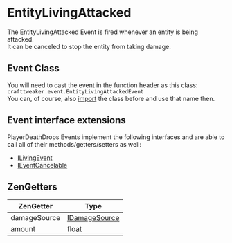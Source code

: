 # EntityLivingAttacked

The EntityLivingAttacked Event is fired whenever an entity is being attacked.  
It can be canceled to stop the entity from taking damage.

## Event Class
You will need to cast the event in the function header as this class:  
`crafttweaker.event.EntityLivingAttackedEvent`  
You can, of course, also [import](/AdvancedFunctions/Import/) the class before and use that name then.

## Event interface extensions
PlayerDeathDrops Events implement the following interfaces and are able to call all of their methods/getters/setters as well:

- [ILivingEvent](/Vanilla/Events/Events/ILivingEvent/)
- [IEventCancelable](/Vanilla/Events/Events/IEventCancelable/)

## ZenGetters

| ZenGetter    | Type                                           |
|--------------|------------------------------------------------|
| damageSource | [IDamageSource](/Vanilla/Damage/IDamageSource/) |
| amount       | float                                          |